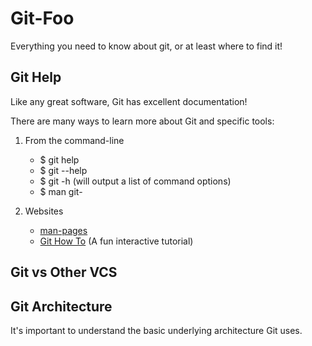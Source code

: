 # Git-Foo

Everything you need to know about git, or at least where to find it!

## Git Help

Like any great software, Git has excellent documentation!

There are many ways to learn more about Git and specific tools:

1. From the command-line
	* $ git help <verb>
	* $ git <verb> --help
	* $ git <verb> -h (will output a list of command options)  
	* $ man git-<ver>

2. Websites
	* [man-pages](https://git-scm.com)
	* [Git How To](http://githowto.com) (A fun interactive tutorial)

## Git vs Other VCS

## Git Architecture

It's important to understand the basic underlying architecture Git uses. 

